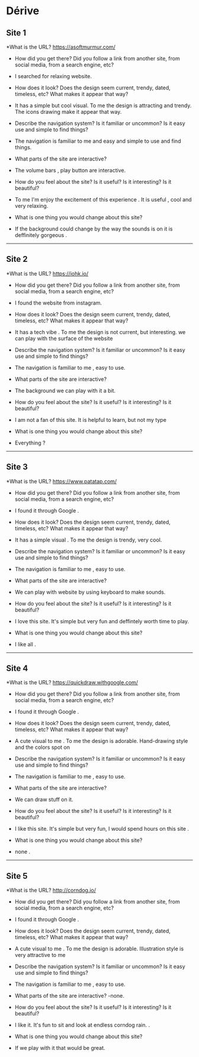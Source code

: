 
# Dérive

## Site 1
*What is the URL?  https://asoftmurmur.com/
* How did you get there? Did you follow a link from another site, from social media, from a search engine, etc? 
- I searched for relaxing website. 

* How does it look? Does the design seem current, trendy, dated, timeless, etc? What makes it appear that way? 
- It has a simple but cool visual. To me the design is attracting and trendy. The icons drawing make it appear that way. 

* Describe the navigation system? Is it familiar or uncommon? Is it easy use and simple to find things?
- The navigation is familiar to me and easy and simple to use and find things. 

* What parts of the site are interactive?
- The volume bars , play button are interactive. 

* How do you feel about the site? Is it useful? Is it interesting? Is it beautiful?
- To me I'm enjoy the excitement of this experience . It is useful , cool and very relaxing.

* What is one thing you would change about this site?
- If the background could change by the way the sounds is on it is deffinitely gorgeous . 


---
## Site 2
*What is the URL?  https://iohk.io/
* How did you get there? Did you follow a link from another site, from social media, from a search engine, etc? 
- I found the website from instagram. 

* How does it look? Does the design seem current, trendy, dated, timeless, etc? What makes it appear that way? 
- It has a tech vibe . To me the design is not current, but interesting. we can play with the surface of the website

* Describe the navigation system? Is it familiar or uncommon? Is it easy use and simple to find things?
- The navigation is familiar to me , easy to use.

* What parts of the site are interactive?
- The background we can play with it a bit.

* How do you feel about the site? Is it useful? Is it interesting? Is it beautiful?
- I am not a fan of this site. It is helpful to learn, but not my type

* What is one thing you would change about this site?
- Everything ?  


---
## Site 3
*What is the URL?  https://www.patatap.com/
* How did you get there? Did you follow a link from another site, from social media, from a search engine, etc? 
- I found it through Google . 

* How does it look? Does the design seem current, trendy, dated, timeless, etc? What makes it appear that way? 
- It has a simple visual  . To me the design is trendy, very cool. 

* Describe the navigation system? Is it familiar or uncommon? Is it easy use and simple to find things?
- The navigation is familiar to me , easy to use.

* What parts of the site are interactive?
- We can play with website by using keyboard to make sounds.

* How do you feel about the site? Is it useful? Is it interesting? Is it beautiful?
- I love this site. It's simple but very fun and deffintely worth time to play.

* What is one thing you would change about this site?
- I like all .




---
## Site 4
*What is the URL?  https://quickdraw.withgoogle.com/
* How did you get there? Did you follow a link from another site, from social media, from a search engine, etc? 
- I found it through Google . 

* How does it look? Does the design seem current, trendy, dated, timeless, etc? What makes it appear that way? 
- A cute visual to me  . To me the design is adorable. Hand-drawing style and the colors spot on

* Describe the navigation system? Is it familiar or uncommon? Is it easy use and simple to find things?
- The navigation is familiar to me , easy to use.

* What parts of the site are interactive?
- We can draw stuff on it.

* How do you feel about the site? Is it useful? Is it interesting? Is it beautiful?
- I like this site. It's simple but very fun, I would spend hours on this site .

* What is one thing you would change about this site?
- none .




---
## Site 5
*What is the URL? http://corndog.io/
* How did you get there? Did you follow a link from another site, from social media, from a search engine, etc? 
- I found it through Google . 

* How does it look? Does the design seem current, trendy, dated, timeless, etc? What makes it appear that way? 
- A cute visual to me  . To me the design is adorable. Illustration style is very attractive to me

* Describe the navigation system? Is it familiar or uncommon? Is it easy use and simple to find things?
- The navigation is familiar to me , easy to use.

* What parts of the site are interactive?
-none.

* How do you feel about the site? Is it useful? Is it interesting? Is it beautiful?
- I like it. It's fun to sit and look at endless corndog rain. .

* What is one thing you would change about this site?
- If we play with it that would be great.

